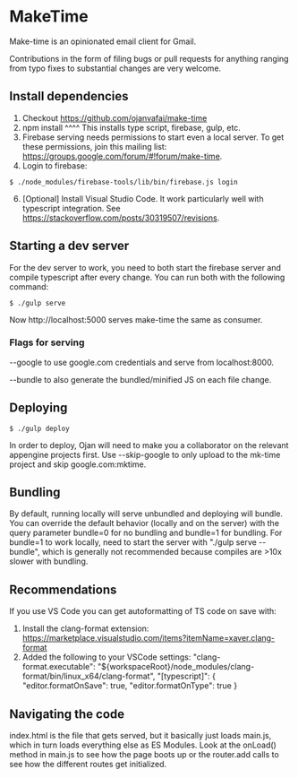 # MakeTime
Make-time is an opinionated email client for Gmail.

Contributions in the form of filing bugs or pull requests for anything ranging from
typo fixes to substantial changes are very welcome.

## Install dependencies
1. Checkout https://github.com/ojanvafai/make-time
2. npm install
  ^^^^ This installs type script, firebase, gulp, etc.
4. Firebase serving needs permissions to start even a local server. To get these permissions,
join this mailing list: https://groups.google.com/forum/#!forum/make-time.
5. Login to firebase:
```
$ ./node_modules/firebase-tools/lib/bin/firebase.js login
```
6. [Optional] Install Visual Studio Code. It work particularly well with typescript integration. See https://stackoverflow.com/posts/30319507/revisions.

## Starting a dev server
For the dev server to work, you need to both start the firebase server and
compile typescript after every change. You can run both with the following command:
```
$ ./gulp serve
```

Now http://localhost:5000 serves make-time the same as consumer.

### Flags for serving
--google to use google.com credentials and serve from localhost:8000.

--bundle to also generate the bundled/minified JS on each file change.

## Deploying
```
$ ./gulp deploy
```

In order to deploy, Ojan will need to make you a collaborator on the relevant appengine projects first. Use --skip-google to only upload to the mk-time project and skip google.com:mktime.

## Bundling
By default, running locally will serve unbundled and deploying will bundle.
You can override the default behavior (locally and on the server) with the
query parameter bundle=0 for no bundling and bundle=1 for bundling. For
bundle=1 to work locally, need to start the server with "./gulp serve --bundle",
which is generally not recommended because compiles are >10x slower with
bundling.

## Recommendations
If you use VS Code you can get autoformatting of TS code on save with:

1. Install the clang-format extension: https://marketplace.visualstudio.com/items?itemName=xaver.clang-format
2. Added the following to your VSCode settings:
  "clang-format.executable": "${workspaceRoot}/node_modules/clang-format/bin/linux_x64/clang-format",
  "[typescript]": {
    "editor.formatOnSave": true,
    "editor.formatOnType": true
  }

## Navigating the code
index.html is the file that gets served, but it basically just loads main.js,
which in turn loads everything else as ES Modules. Look at the onLoad() method
in main.js to see how the page boots up or the router.add calls to see how the
different routes get initialized.

